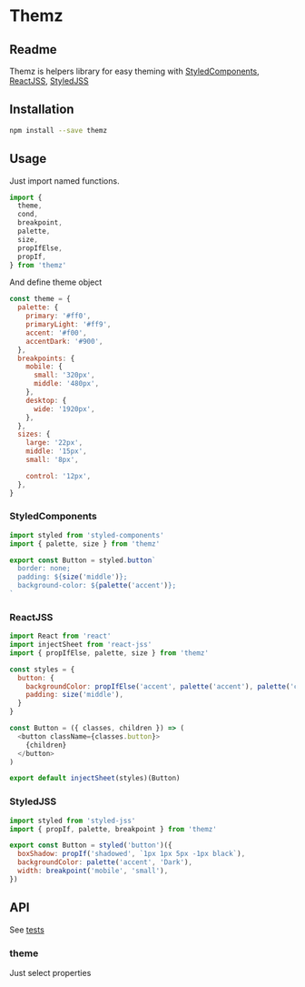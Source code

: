 # Themz

## Readme

Themz is helpers library for easy theming with [StyledComponents](https://styled-components.com), [ReactJSS](http://cssinjs.org/react-jss), [StyledJSS](http://cssinjs.org/styled-jss)


## Installation

```bash
npm install --save themz
```

## Usage

Just import named functions.

```js
import {
  theme,
  cond,
  breakpoint,
  palette,
  size,
  propIfElse,
  propIf,
} from 'themz'
```

And define theme object

```js
const theme = {
  palette: {
    primary: '#ff0',
    primaryLight: '#ff9',
    accent: '#f00',
    accentDark: '#900',
  },
  breakpoints: {
    mobile: {
      small: '320px',
      middle: '480px',
    },
    desktop: {
      wide: '1920px',
    },
  },
  sizes: {
    large: '22px',
    middle: '15px',
    small: '8px',

    control: '12px',
  },
}
```

### StyledComponents

```js
import styled from 'styled-components'
import { palette, size } from 'themz'

export const Button = styled.button`
  border: none;
  padding: ${size('middle')};
  background-color: ${palette('accent')};
`
```

### ReactJSS

```js
import React from 'react'
import injectSheet from 'react-jss'
import { propIfElse, palette, size } from 'themz'

const styles = {
  button: {
    backgroundColor: propIfElse('accent', palette('accent'), palette('control', 'Light')),
    padding: size('middle'),
  }
}

const Button = ({ classes, children }) => (
  <button className={classes.button}>
    {children}
  </button>
)

export default injectSheet(styles)(Button)
```

### StyledJSS

```js
import styled from 'styled-jss'
import { propIf, palette, breakpoint } from 'themz'

export const Button = styled('button')({
  boxShadow: propIf('shadowed', `1px 1px 5px -1px black`),
  backgroundColor: palette('accent', 'Dark'),
  width: breakpoint('mobile', 'small'),
})
```


## API

See [tests](/test/index.js)

### theme

Just select properties
